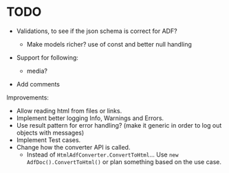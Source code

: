 ﻿# TODO
- Validations, to see if the json schema is correct for ADF?
	- Make models richer? use of const and better null handling

- Support for following:
	- media?

- Add comments

Improvements:
- Allow reading html from files or links.
- Implement better logging Info, Warnings and Errors.
- Use result pattern for error handling? (make it generic in order to log out objects with messages)
- Implement Test cases.
- Change how the converter API is called. 
	- Instead of `HtmlAdfConverter.ConvertToHtml`... Use `new AdfDoc().ConvertToHtml()` or plan something based on the use case.